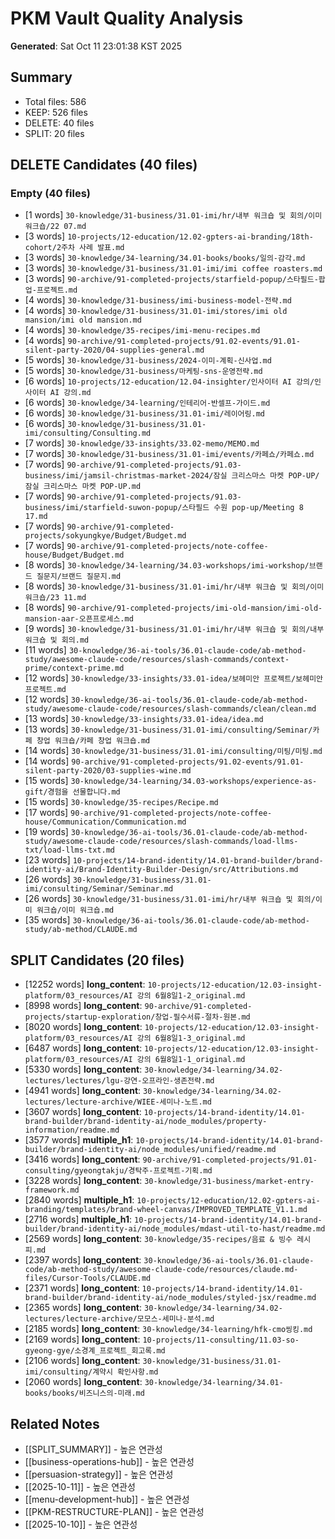 # PKM Vault Quality Analysis

**Generated**: Sat Oct 11 23:01:38 KST 2025

## Summary

- Total files: 586
- KEEP: 526 files
- DELETE: 40 files
- SPLIT: 20 files

## DELETE Candidates (40 files)

### Empty (40 files)

- [1 words] `30-knowledge/31-business/31.01-imi/hr/내부 워크숍 및 회의/이미 워크숍/22 07.md`
- [3 words] `10-projects/12-education/12.02-gpters-ai-branding/18th-cohort/2주차 사례 발표.md`
- [3 words] `30-knowledge/34-learning/34.01-books/books/일의-감각.md`
- [3 words] `30-knowledge/31-business/31.01-imi/imi coffee roasters.md`
- [3 words] `90-archive/91-completed-projects/starfield-popup/스타필드-팝업-프로젝트.md`
- [4 words] `30-knowledge/31-business/imi-business-model-전략.md`
- [4 words] `30-knowledge/31-business/31.01-imi/stores/imi old mansion/imi old mansion.md`
- [4 words] `30-knowledge/35-recipes/imi-menu-recipes.md`
- [4 words] `90-archive/91-completed-projects/91.02-events/91.01-silent-party-2020/04-supplies-general.md`
- [5 words] `30-knowledge/31-business/2024-이미-계획-신사업.md`
- [5 words] `30-knowledge/31-business/마케팅-sns-운영전략.md`
- [6 words] `10-projects/12-education/12.04-insighter/인사이터 AI 강의/인사이터 AI 강의.md`
- [6 words] `30-knowledge/34-learning/인테리어-반셀프-가이드.md`
- [6 words] `30-knowledge/31-business/31.01-imi/레이어링.md`
- [6 words] `30-knowledge/31-business/31.01-imi/consulting/Consulting.md`
- [7 words] `30-knowledge/33-insights/33.02-memo/MEMO.md`
- [7 words] `30-knowledge/31-business/31.01-imi/events/카페쇼/카페쇼.md`
- [7 words] `90-archive/91-completed-projects/91.03-business/imi/jamsil-christmas-market-2024/잠실 크리스마스 마켓 POP-UP/잠실 크리스마스 마켓 POP-UP.md`
- [7 words] `90-archive/91-completed-projects/91.03-business/imi/starfield-suwon-popup/스타필드 수원 pop-up/Meeting 8 17.md`
- [7 words] `90-archive/91-completed-projects/sokyungkye/Budget/Budget.md`
- [7 words] `90-archive/91-completed-projects/note-coffee-house/Budget/Budget.md`
- [8 words] `30-knowledge/34-learning/34.03-workshops/imi-workshop/브랜드 질문지/브랜드 질문지.md`
- [8 words] `30-knowledge/31-business/31.01-imi/hr/내부 워크숍 및 회의/이미 워크숍/23 11.md`
- [8 words] `90-archive/91-completed-projects/imi-old-mansion/imi-old-mansion-aar-오픈프로세스.md`
- [9 words] `30-knowledge/31-business/31.01-imi/hr/내부 워크숍 및 회의/내부 워크숍 및 회의.md`
- [11 words] `30-knowledge/36-ai-tools/36.01-claude-code/ab-method-study/awesome-claude-code/resources/slash-commands/context-prime/context-prime.md`
- [12 words] `30-knowledge/33-insights/33.01-idea/보헤미안 프로젝트/보헤미안 프로젝트.md`
- [12 words] `30-knowledge/36-ai-tools/36.01-claude-code/ab-method-study/awesome-claude-code/resources/slash-commands/clean/clean.md`
- [13 words] `30-knowledge/33-insights/33.01-idea/idea.md`
- [13 words] `30-knowledge/31-business/31.01-imi/consulting/Seminar/카페 창업 워크숍/카페 창업 워크숍.md`
- [14 words] `30-knowledge/31-business/31.01-imi/consulting/미팅/미팅.md`
- [14 words] `90-archive/91-completed-projects/91.02-events/91.01-silent-party-2020/03-supplies-wine.md`
- [15 words] `30-knowledge/34-learning/34.03-workshops/experience-as-gift/경험을 선물합니다.md`
- [15 words] `30-knowledge/35-recipes/Recipe.md`
- [17 words] `90-archive/91-completed-projects/note-coffee-house/Communication/Communication.md`
- [19 words] `30-knowledge/36-ai-tools/36.01-claude-code/ab-method-study/awesome-claude-code/resources/slash-commands/load-llms-txt/load-llms-txt.md`
- [23 words] `10-projects/14-brand-identity/14.01-brand-builder/brand-identity-ai/Brand-Identity-Builder-Design/src/Attributions.md`
- [26 words] `30-knowledge/31-business/31.01-imi/consulting/Seminar/Seminar.md`
- [26 words] `30-knowledge/31-business/31.01-imi/hr/내부 워크숍 및 회의/이미 워크숍/이미 워크숍.md`
- [35 words] `30-knowledge/36-ai-tools/36.01-claude-code/ab-method-study/ab-method/CLAUDE.md`

## SPLIT Candidates (20 files)

- [12252 words] **long_content**: `10-projects/12-education/12.03-insight-platform/03_resources/AI 강의 6월8일1-2_original.md`
- [8998 words] **long_content**: `90-archive/91-completed-projects/startup-exploration/창업-필수서류-절차-원본.md`
- [8020 words] **long_content**: `10-projects/12-education/12.03-insight-platform/03_resources/AI 강의 6월8일1-3_original.md`
- [6487 words] **long_content**: `10-projects/12-education/12.03-insight-platform/03_resources/AI 강의 6월8일1-1_original.md`
- [5330 words] **long_content**: `30-knowledge/34-learning/34.02-lectures/lectures/lgu-강연-오프라인-생존전략.md`
- [4941 words] **long_content**: `30-knowledge/34-learning/34.02-lectures/lecture-archive/WIEE-세미나-노트.md`
- [3607 words] **long_content**: `10-projects/14-brand-identity/14.01-brand-builder/brand-identity-ai/node_modules/property-information/readme.md`
- [3577 words] **multiple_h1**: `10-projects/14-brand-identity/14.01-brand-builder/brand-identity-ai/node_modules/unified/readme.md`
- [3416 words] **long_content**: `90-archive/91-completed-projects/91.01-consulting/gyeongtakju/경탁주-프로젝트-기획.md`
- [3228 words] **long_content**: `30-knowledge/31-business/market-entry-framework.md`
- [2840 words] **multiple_h1**: `10-projects/12-education/12.02-gpters-ai-branding/templates/brand-wheel-canvas/IMPROVED_TEMPLATE_V1.1.md`
- [2716 words] **multiple_h1**: `10-projects/14-brand-identity/14.01-brand-builder/brand-identity-ai/node_modules/mdast-util-to-hast/readme.md`
- [2569 words] **long_content**: `30-knowledge/35-recipes/음료 & 빙수 레시피.md`
- [2397 words] **long_content**: `30-knowledge/36-ai-tools/36.01-claude-code/ab-method-study/awesome-claude-code/resources/claude.md-files/Cursor-Tools/CLAUDE.md`
- [2371 words] **long_content**: `10-projects/14-brand-identity/14.01-brand-builder/brand-identity-ai/node_modules/styled-jsx/readme.md`
- [2365 words] **long_content**: `30-knowledge/34-learning/34.02-lectures/lecture-archive/모모스-세미나-분석.md`
- [2185 words] **long_content**: `30-knowledge/34-learning/hfk-cmo씽킹.md`
- [2169 words] **long_content**: `10-projects/11-consulting/11.03-so-gyeong-gye/소경계_프로젝트_회고록.md`
- [2106 words] **long_content**: `30-knowledge/31-business/31.01-imi/consulting/계약시 확인사항.md`
- [2060 words] **long_content**: `30-knowledge/34-learning/34.01-books/books/비즈니스의-미래.md`

## Related Notes
- [[SPLIT_SUMMARY]] - 높은 연관성
- [[business-operations-hub]] - 높은 연관성
- [[persuasion-strategy]] - 높은 연관성
- [[2025-10-11]] - 높은 연관성
- [[menu-development-hub]] - 높은 연관성
- [[PKM-RESTRUCTURE-PLAN]] - 높은 연관성
- [[2025-10-10]] - 높은 연관성
